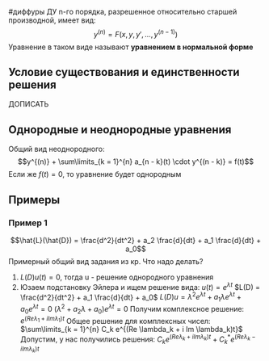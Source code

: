 #диффуры 
ДУ n-го порядка, разрешенное относительно старшей производной, имеет вид: $$y^{(n)} = F(x, y, y', \dots, y^{(n - 1)})$$
Уравнение в таком виде называют **уравнением в нормальной форме**

## Условие существования и единственности решения
ДОПИСАТЬ

## Однородные и неоднородные уравнения
Общий вид неоднородного: $$y^{(n)} + \sum\limits_{k = 1}^{n} a_{n - k}(t) \cdot y^{(n - k)} = f(t)$$
Если же $f(t) = 0$, то уравнение будет однородным

## Примеры
### Пример 1
$$\hat{L}(\hat{D}) = \frac{d^2}{dt^2} + a_2 \frac{d}{dt} + a_1 \frac{d}{dt} + a_0$$
Примерный общий вид задания из кр.
Что надо делать?

1) $L(D) u(t) = 0$, тогда u - решение однородного уравнения
2) Юзаем подстановку Эйлера и ищем решение вида: $u(t) = e^{\lambda t}$
	$L(D) = \frac{d^2}{dt^2} + a_1 \frac{d}{dt} + a_0$
	$L(D)u = \lambda^2 e^{\lambda t} + a_1 \lambda e^{\lambda t} + a_0 e^{\lambda t} = 0$
	$(\lambda^2 + a_2 \lambda + a_0) e^{\lambda t} = 0$
	Получим комплексное решение: $e^{(Re \lambda_1 + i Im \lambda_1)t}$
	Общее решение для комплексных чисел: $\sum\limits_{k = 1}^{n} C_k e^{(Re \lambda_k + i Im \lambda_k)t}$
	Допустим, у нас получились решения: $C_k e^{(Re \lambda_k + i Im \lambda_k)t} + C_k^* e^{(Re \lambda_k - i Im \lambda_k)t}$